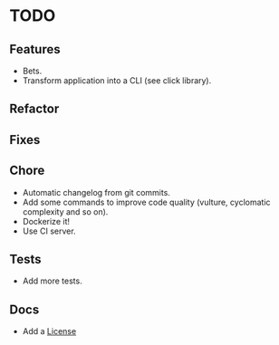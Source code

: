 # TODO

## Features

* Bets.
* Transform application into a CLI (see click library).

## Refactor

## Fixes

## Chore

* Automatic changelog from git commits.
* Add some commands to improve code quality (vulture, cyclomatic complexity and so on).
* Dockerize it!
* Use CI server.

## Tests

* Add more tests.

## Docs

* Add a [License](https://opensource.org/licenses)
